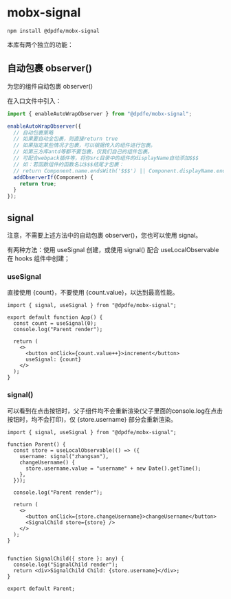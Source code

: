 # mobx-signal

```
npm install @dpdfe/mobx-signal
```

本库有两个独立的功能：

## 自动包裹 observer()

为您的组件自动包裹 observer()

在入口文件中引入：

```typescript
import { enableAutoWrapObserver } from "@dpdfe/mobx-signal";

enableAutoWrapObserver({
  // 自动包裹策略
  // 如果要自动全包裹，则直接return true
  // 如果指定某些情况才包裹，可以根据传入的组件进行包裹。
  // 如第三方库antd等都不要包裹，仅我们自己的组件包裹。
  // 可配合webpack插件等，将你src目录中的组件的displayName自动添加$$$
  // 如：若函数组件的函数名以$$$结尾才包裹：
  // return Component.name.endsWith('$$$') || Component.displayName.endsWith('$$$')
  addObserverIf(Component) {
    return true;
  }
});
```

## signal

注意，不需要上述方法中的自动包裹 observer()，您也可以使用 signal。

有两种方法：使用 useSignal 创建，或使用 signal() 配合 useLocalObservable 在 hooks 组件中创建；

### useSignal

直接使用 {count}，不要使用 {count.value}，以达到最高性能。

```tsx
import { signal, useSignal } from "@dpdfe/mobx-signal";

export default function App() {
  const count = useSignal(0);
  console.log("Parent render");

  return (
    <>
      <button onClick={count.value++}>increment</button>
      useSignal: {count}
    </>
  );
}
```

### signal()

可以看到在点击按钮时，父子组件均不会重新渲染(父子里面的console.log在点击按钮时，均不会打印)，仅 {store.username} 部分会重新渲染。

```tsx
import { signal, useSignal } from "@dpdfe/mobx-signal";

function Parent() {
  const store = useLocalObservable(() => ({
    username: signal("zhangsan"),
    changeUsername() {
      store.username.value = "username" + new Date().getTime();
    },
  }));

  console.log("Parent render");

  return (
    <>
      <button onClick={store.changeUsername}>changeUsername</button>
      <SignalChild store={store} />
    </>
  );
}


function SignalChild({ store }: any) {
  console.log("SignalChild render");
  return <div>SignalChild Child: {store.username}</div>;
}

export default Parent;
```

